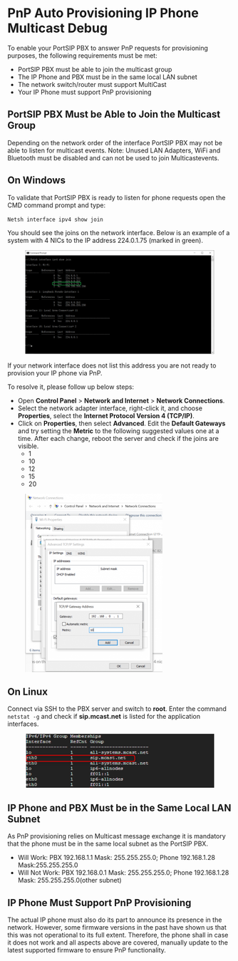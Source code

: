 # PnP Auto Provisioning IP Phone Multicast Debug

To enable your PortSIP PBX to answer PnP requests for provisioning purposes, the following requirements must be met:&#x20;

* PortSIP PBX must be able to join the multicast group
* The IP Phone and PBX must be in the same local LAN subnet&#x20;
* The network switch/router must support MultiCast&#x20;
* Your IP Phone must support PnP provisioning

## PortSIP PBX Must be Able to Join the Multicast Group

&#x20;Depending on the network order of the interface PortSIP PBX may not be able to listen for multicast events. Note: Unused LAN Adapters, WiFi and Bluetooth must be disabled and can not be used to join Multicastevents.

## On Windows

To validate that PortSIP PBX is ready to listen for phone requests open the CMD command prompt and type:

`Netsh interface ipv4 show join`&#x20;

You should see the joins on the network interface. Below is an example of a system with 4 NICs to the IP address 224.0.1.75 (marked in green).

<figure><img src="../../.gitbook/assets/phone_pnp_multicast.png" alt=""><figcaption></figcaption></figure>

If your network interface does not list this address you are not ready to provision your IP phone via PnP.&#x20;

To resolve it, please follow up below steps:

* Open **Control Panel** > **Network and Internet** > **Network Connections**.
* Select the network adapter interface, right-click it, and choose **Properties**, select the **Internet Protocol Version 4 (TCP/IP)**.
* Click on **Properties**, then select **Advanced**. Edit the **Default Gateways** and try setting the **Metric** to the following suggested values one at a time. After each change, reboot the server and check if the joins are visible.
  * 1
  * 10
  * 12
  * 15
  * 20

<figure><img src="../../.gitbook/assets/phone_pnp_multicast1.png" alt="" width="308"><figcaption></figcaption></figure>

## On Linux

Connect via SSH to the PBX server and switch to **root**. Enter the command `netstat -g` and check if **sip.mcast.net** is listed for the application interfaces.

<figure><img src="../../.gitbook/assets/phone_pnp_multicast2.png" alt=""><figcaption></figcaption></figure>

## IP Phone and PBX Must be in the Same Local LAN Subnet

As PnP provisioning relies on Multicast message exchange it is mandatory that the phone must be in the same local subnet as the PortSIP PBX.&#x20;

* Will Work: PBX 192.168.1.1 Mask: 255.255.255.0; Phone 192.168.1.28 Mask:255.255.255.0&#x20;
* Will Not Work: PBX 192.168.0.1 Mask: 255.255.255.0; Phone 192.168.1.28 Mask: 255.255.255.0(other subnet)

## IP Phone Must Support PnP Provisioning

&#x20;The actual IP phone must also do its part to announce its presence in the network. However, some firmware versions in the past have shown us that this was not operational to its full extent. Therefore, the phone shall in case it does not work and all aspects above are covered, manually update to the latest supported firmware to ensure PnP functionality.



